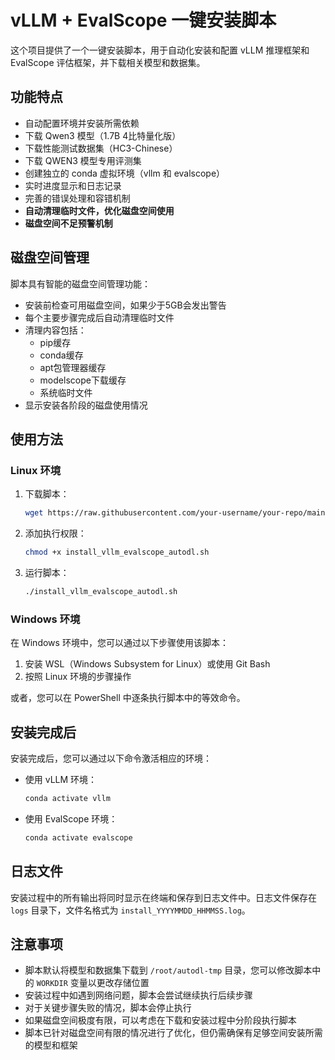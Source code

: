 # vLLM + EvalScope 一键安装脚本

这个项目提供了一个一键安装脚本，用于自动化安装和配置 vLLM 推理框架和 EvalScope 评估框架，并下载相关模型和数据集。

## 功能特点

- 自动配置环境并安装所需依赖
- 下载 Qwen3 模型（1.7B 4比特量化版）
- 下载性能测试数据集（HC3-Chinese）
- 下载 QWEN3 模型专用评测集
- 创建独立的 conda 虚拟环境（vllm 和 evalscope）
- 实时进度显示和日志记录
- 完善的错误处理和容错机制
- **自动清理临时文件，优化磁盘空间使用**
- **磁盘空间不足预警机制**

## 磁盘空间管理

脚本具有智能的磁盘空间管理功能：

- 安装前检查可用磁盘空间，如果少于5GB会发出警告
- 每个主要步骤完成后自动清理临时文件
- 清理内容包括：
  - pip缓存
  - conda缓存
  - apt包管理器缓存
  - modelscope下载缓存
  - 系统临时文件
- 显示安装各阶段的磁盘使用情况

## 使用方法

### Linux 环境

1. 下载脚本：
   ```bash
   wget https://raw.githubusercontent.com/your-username/your-repo/main/install_vllm_evalscope_autodl.sh
   ```

2. 添加执行权限：
   ```bash
   chmod +x install_vllm_evalscope_autodl.sh
   ```

3. 运行脚本：
   ```bash
   ./install_vllm_evalscope_autodl.sh
   ```

### Windows 环境

在 Windows 环境中，您可以通过以下步骤使用该脚本：

1. 安装 WSL（Windows Subsystem for Linux）或使用 Git Bash
2. 按照 Linux 环境的步骤操作

或者，您可以在 PowerShell 中逐条执行脚本中的等效命令。

## 安装完成后

安装完成后，您可以通过以下命令激活相应的环境：

- 使用 vLLM 环境：
  ```bash
  conda activate vllm
  ```

- 使用 EvalScope 环境：
  ```bash
  conda activate evalscope
  ```

## 日志文件

安装过程中的所有输出将同时显示在终端和保存到日志文件中。日志文件保存在 `logs` 目录下，文件名格式为 `install_YYYYMMDD_HHMMSS.log`。

## 注意事项

- 脚本默认将模型和数据集下载到 `/root/autodl-tmp` 目录，您可以修改脚本中的 `WORKDIR` 变量以更改存储位置
- 安装过程中如遇到网络问题，脚本会尝试继续执行后续步骤
- 对于关键步骤失败的情况，脚本会停止执行
- 如果磁盘空间极度有限，可以考虑在下载和安装过程中分阶段执行脚本
- 脚本已针对磁盘空间有限的情况进行了优化，但仍需确保有足够空间安装所需的模型和框架
